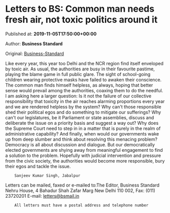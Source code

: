 
# Letters to BS: Common man needs fresh air, not toxic politics around it

Published at: **2019-11-05T17:50:00+00:00**

Author: **Business Standard**

Original: [Business-Standard](https://www.business-standard.com/article/opinion/letters-to-bs-common-man-needs-fresh-air-not-toxic-politics-around-it-119110501878_1.html)

Like every year, this year too Delhi and the NCR region find itself enveloped by toxic air. As usual, the authorities are busy in their favourite pastime, playing the blame game in full public glare. The sight of school-going children wearing protective masks have failed to awaken their conscience. The common man finds himself helpless, as always, hoping that better sense would prevail among the authorities, coaxing them to do the needful.
I am asking here a larger question: Is it not the failure of our collective responsibility that toxicity in the air reaches alarming proportions every year and we are rendered helpless by the system? Why can't those responsible shed their political egos and do something to mitigate our sufferings? Why can't our legislatures, be it Parliament or state assemblies, discuss and deliberate the issue on a priority basis and suggest a way out? Why does the Supreme Court need to step in in a matter that is purely in the realm of administrative capability? And finally, when would our governments wake up from deep slumber and think about resolving this menacing problem?
Democracy is all about discussion and dialogue. But our democratically elected governments are shying away from meaningful engagement to find a solution to the problem. Hopefully with judicial intervention and pressure from the civic society, the authorities would become more responsible, bury their egos and tackle the issue.

        Sanjeev Kumar Singh, Jabalpur
      
Letters can be mailed, faxed or e-mailed to:The Editor, Business Standard
Nehru House, 4 Bahadur Shah Zafar Marg
New Delhi 110 002, Fax: (011) 23720201
E-mail: letters@bsmail.in

        All letters must have a postal address and telephone number
      
